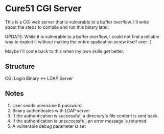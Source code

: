 # Cure51 CGI Server

This is a CGI web server that is vulnerable to a buffer overflow.
I'll write about the steps to compile and run this binary later.

UPDATE: While it is vulnerable to a buffer overflow, I could not
find a reliable way to exploit it without making the entire application
screw itself over :(

Maybe I'll come back to this when my pwn skills get better.

## Structure

CGI Login Binary <-> LDAP Server

## Notes

1. User sends username & password
2. Binary authenticates with LDAP server
3. If the authentication is successful, a directory's file
   content is sent back
4. If the authentication is unsuccessful, an error message is returned
5. A vulnerable debug parameter is set
